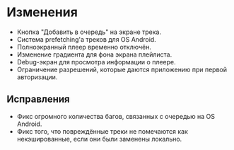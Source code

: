 <!-- markdownlint-disable MD033 -->

# Изменения

- Кнопка "Добавить в очередь" на экране трека.
- Система prefetching'а треков для OS Android.
- Полноэкранный плеер временно отключён.
- Изменение градиента для фона экрана плейлиста.
- Debug-экран для просмотра информации о плеере.
- Ограничение разрешений, которые даются приложению при первой авторизации.

## Исправления

- Фикс огромного количества багов, связанных с очередью на OS Android.
- Фикс того, что повреждённые треки не помечаются как некэшированные, если они были заменены локально.

<!-- Изменения с других Pre-release версий, которые должны быть отображены в non-pre версии:

**Важное предупреждение**: это **бета-обновление**, содержащее в себе немало технических изменений. Сейчас приложение находится в частично "поломанном" состоянии. Обновляйтесь только в том случае, если и вправду понимаете, что делаете. Вам, вероятнее всего, придётся откатиться до [предыдущей версии Flutter VK](https://github.com/Zensonaton/FlutterVK/releases) если Вы хотите стабильной работы приложения. **Сейчас очень много всего в приложении поломано**, и я это знаю. К примеру, такие вещи, как открытие плейлистов, кэширование, получение текстов песен и прочего целиком и полностью поломано.

Это обновление привносит в себя огромное техническое изменение: Переход от одной библиотеки для state-менеджмента, [`provider`](https://pub.dev/packages/provider) к другой, [`riverpod`](https://pub.dev/packages/riverpod) и [`flutter_hooks`](https://pub.dev/packages/flutter_hooks), а так же библиотека [`go_router`](https://pub.dev/packages/go_router) для реализации навигации между страницами.

К сожалению, эти технические изменения почти что не видны обычному пользователю, однако они были нужны ради стабильной работы приложения, а так же различных оптимизаций. Однако, несмотря на это, обновление привнесло некоторые изменения интерфейса и прочих функций.

## Изменения

- Настройка "Перемотка при запуске предыдущего трека".
- Настройка "Спойлер следующего трека".
- Косметические изменения экранов с отдельными настройками.
- Поддержка английского языка.
- Увеличение времени существования кэшированных изображений альбомов.
- Отключение Semantics-системы для повышения производительности.
- Увеличение минимальной версии Android до 6.0.
- Новый раздел настроек: "Настройки приложения".
- Перераспределение настроек по разным разделам.
- Оптимизация экрана профиля.
- Кнопка "Telegram-канал" в разделе "O Flutter VK" профиля.
- Новый вид отображения прогресса воспроизведения в мини-плеере при Mobile Layout.
- Новые функции: "Экспорт настроек", "импорт настроек" для синхронизации настроек и локальных изменений треков.
- Новая функция: "Заменить трек локально" на экране информации по треку.
- Анимация Slider'а для мини-плеера при Desktop Layout.
- Избавление от анимации загрузки в виде LinearProgressIndicator в мини-плеере.
- Изменение шрифта для спойлера следующего трека.
- Избавление от надписи "соединение восстановлено".
- Кнопка `...` вместо сердца на экране плейлиста.
- Более сжатый интерфейс для Mobile Layout.
- Отображение иконки кэшированного, локально заменённого, ограниченного треков.
- Другой текст в диалоге при попытке запустить воспроизведение недоступного трека.
- Новый дизайн настроек для раздела "профиля" с использованием Rive-анимаций:
  - "Тема".
  - "OLED-тема".
  - "Цвета трека по всему приложению".
  - "Тип палитры цветов обложки".
  - (Desktop Layout) "Альтернативный слайдер".
  - (Desktop Layout) "Спойлер следующего трека".
- Избавление от Scrollbar'ов для `ModalBottomSheet`.
- Изменения Layout'а для `ListTile` внутри `ModalBottomSheet`, что бы они занимали всё доступное место.
- Перенос "сбросить базу треков" профиля в раздел "экспериментальные функции".
- Небольшая вибрация при выборе экрана снизу.
- Переименовано "Альтернативный слайдер воспроизведения" -> "Альтернативный слайдер".
- Множество новых комбинаций клавиш:
  - <kbd>F11</kbd> (теперь работает везде).
  - <kbd>CTRL</kbd>+<kbd>◀️</kbd>: предыдущий трек.
  - <kbd>CTRL</kbd>+<kbd>▶️</kbd>: следующий трек.
  - <kbd>CTRL</kbd>+<kbd>F</kbd>: открывает плейлист "любимая музыка".
  - <kbd>CTRL</kbd>+<kbd>S</kbd>: переключение shuffle.
  - <kbd>CTRL</kbd>+<kbd>L</kbd>: переключение повтора текущего трека.
  - <kbd>CTRL</kbd>+<kbd>Q</kbd>: закрыть приложение.
  - <kbd>◀️</kbd>: перемотка назад на 5 секунд.
  - <kbd>▶️</kbd>: перемотка вперёд на 5 секунд.
  - <kbd>🔼</kbd>: +10% громкости.
  - <kbd>🔽</kbd>: -10% громкости.
- Увеличение эффекта размытия для AppBar на экране плейлиста.
- Изменение цветов карточек для OLED-режима.
- Замедление анимации Slider'а мини-плеера.
- Улучшение качества поиска текстов песен с LRCLib.
- Кнопка "скопировать файл в загрузки" в диалоге экспорта настроек.
- Анимация загрузки трека (в мини-плеере) отображается не сразу, а после небольшой задержки.
- Пропуск копирования уже существующих (скопированных) треков при импорте настроек.
- Корректное отображение длительности трека в мини-плеере, если трек ещё не загружен.
- Отображение название альбома трека на экране параметров трека.
- Новая настройка: "Кроссфейд цветов плеера".
- "Моя медиатека" теперь "Библиотека".
- Использование `Flutter VK logs.txt` для названия файла с логами.
- Скругление у Slider'а для мини-плеера при Desktop Layout.
- Реализация кэширования обложек треков после импорта настроек.
- Нелайкнутые треки теперь отображатся как недоступные.
- Анимация загрузки изображений (треков, альбомов, ...).
- Обновление до новой версии Flutter.
- Реализация кэширования Lottie-анимаций (для VK Mix).
- Полный уход от полноэкранной анимации "загрузки" (`LoadingOverlay`) во время выполнения некоторых длительных операций.
- Firebase analytics, а так же Firebase Crashlytics.
- Переход на новую версию Innosetup.
- Анимация загрузки, паузы/воспроизведения для VK Mix.
- Padding для центрального блока мини-плеера для Desktop Layout.
- `enableOnBackInvokedCallback` для Android OS.
- Визуальные изменения Slider'а для отображения прогресса воспроизведения трека.
- Новый вид кнопки паузы/воспроизведения для мини-плеера в Desktop Layout.
- Симметричный Padding для мини-плеера для Desktop Layout.
- Оптимизация загрузки плейлистов. В моём случае, вместо 5.2~ секунды на загрузку плейлиста "любимая музыка" теперь уходит лишь 2.6~ секунды, т.е., увеличение скорости в почти 2 раза. Такая же оптимизация была сделана и для загрузки других плейлистов.
- Использование Impeller на OS Android.
- Анимация паузы/воспроизведения у кнопки на экране плейлиста.
- Копирование название трека в мини-плеере при Desktop Layout. (сделано по запросу)
- Новая настройка: "альтернативный слайдер воспроизведения".
- Новая настройка: "воспроизведение после закрытия" для OS Android.
- Новая настройка: "перемешка треков при воспроизведении".
- Небольшая оптимизация метода `secondsAsString`.
- Загрузка информации по следующему треку после загрузки информации по текущему.
- Полная перепись мини-плеера снизу:
  - Оптимизации плеера.
  - Множество новых анимаций при паузе, переключения трека.
  - Новый вид у Slider'а на Desktop Layout.
  - Более "аккуратная" система по переключения трека свайпом.
  - Оптимизации плеера (уменьшение количества rebuild'ов).
  - Анимация загрузки во время загрузки трека.
  - Отображение позиции Slider'а в секундах во время перемещения ползунка.
  - Отображение цветов следующего трека перед окончанием воспроизведения текущего, если настройка "спойлер следующего трека" включена.
  - Другая иконка у shuffle мини-плеера во время работы VK Mix.
  - Возможность переключения показа оставшегося времени до окончания трека по нажатию на надпись с временем воспроизведения на Desktop Layout.
- Загрузка обновления на OS Android в зависимости от архитектуры устройства. (сокращение размера файла в 2.5~ раза).
- Улучшения производительности на экране плейлистов.
- Избавление от неработающих опций на экране параметра трека.
- Новая функция: "Поиск по Genius" на экране трека.
- Отображение размера плейлиста в МБ/ГБ при отключении кэширования.
- Новый раздел "библиотека" для Mobile Layout.
- Избавление от раздела "Моя музыка" при Mobile Layout.
- Новый дизайн, а так же кнопки для закрытия разделов при наведении.
- Анимация изменения количества треков на главном экране.
- Перенос кнопок с выключателями разделов наверх на Mobile Layout.
- Кнопка "share playlists dump" на экране debug playlists viewer.
- Использование indent'ов для JSON DB dump.
- Настройка "спойлер следующего трека" теперь прячется при Mobile Layout.
- Избавление от фокуса при запуске воспроизведения трека.
- Избавление от клавиатуры при открытии диалога с параметрами трека.
- Эффект затемнения и размытия для AppBar на экране плейлиста.
- Избегание fallback-цвета при получении цветов обложек трека.
- Изменение текста в ScaffoldMessenger при загрузке обновления.
- Изменение размера верхнего блока с информацией на экране плейлиста, что бы не мешать скроллингу.
- Корректировка размера константы, определяющая размер плейлиста после кэширования.
- Кнопка "сбросить" для функции "заменить обложку".
- Изменения Padding'ов на экране плейлиста.
- Отображение Placeholder'а, если у пользователя нет аватарки в ВК.
- Новая плашка, если рекомендации не подключены.
- Изменение расположения у некоторых настроек.
- Вибрации при изменении настроек.
- Надпись "Debug" у кнопки "О приложении".
- Обработчик ошибки, если после удаления трека прошло немало времени.
- Сохранение состояния loop mode после перезапуска приложения.
- Сохранение громкости плеера после перезапуска приложения (сделано по запросу 😉).
- Восстановление shuffle после запуска VK Mix.
- Реализация функционала по загрузке текстов песен с LRCLIB.
- Изменения некоторых строчек, отображаемых в интерфейсе.
- Улучшения алгоритма поиска обложек через Deezer.
- Улучшение логирования ошибок загрузок при кэшировании.
- Обработчик ошибок при загрузке метаданных трека.
- Избавление от `Thumbnails` внутри объекта `Album` в БД с целью уменьшения места, занимаемого БД.
- Использование браузерного User-Agent для обычного Dio.
- Увеличение количества одновременно кэшируемых треков на мобильных устройствах до 3.
- Реализация prefetching'а для OS Windows.
- Другое отображение subtitle трека у мини-плееров.
- Новая реализация экрана плейлиста.
- Изображения того, что сейчас загружается на экране загрузок.
- Избавление от свечения на экране загрузки у раздела "загружено ранее".
- Избавление от жирного текста у `@username` на экране профиля.
- Увеличение расстояния от названия раздела до содержимого на экране профиля для мобильного интерфейса.
- Отключение показа длительности трека и его кэша на главном экране при мобильном интерфейсе.
- Избавление от анимации размера плеера при Desktop Layout'е.
- Логирование слишком долгой загрузки данных с БД.
- Изменение настройки "тип палитры цветов обложки" теперь изменяет цвета интерфейса мгновенно.
- Реализация системы кэширования плейлистов.
- Кнопка "тип палитры цветов обложки" теперь отключена, если рекомендации не подключены.
- Система для менеджмента загрузок.
- Избавление от старой и неработающей системы кэширования плейлистов.
- Избавление от лишних Repaint'ов благодаря `RepaintBoundary`.
- Кэширование цветов обложек в БД.
- Отображение недоступных треков.
- Вместо ID пользователя отображается его `@username` в профиле.
- Перепись экрана профиля с целью уменьшения количества повторения кода.
- Изменение вида настроек на экране профиля.
- Иконка открытия диалога возле кнопок на экране профиля.
- Изменение названий и описаний у многих настроек для упрощения читабельности.
- Настройка "OLED-тема" теперь отключается, если включена светлая тема.
- Настройка "debug-логирование плеера" теперь отображено лишь на desktop-платформах.
- Пересмотр значений по-умолчанию у настроек.
- Избавление от функционала загрузки треков из Spotify ввиду ограничений со стороны сервера без premium-подписки.
- Возвращение функции "экспорт списка треков".
- Логирование ошибок Provider'ов.
- Новая настройка: "Тип палитры цветов обложки".
- Новое сообщение для README-файла, располагаемый в папке с кэшированными треками.
- Более правильный цвет у "свечения" обложек треков в мини и полноэкранном плееров.
- Своя реализация для получения цветов обложки трека, использующая Isolate где это возможно.
- Избавление от `WelcomeDialog` при авторизации.
- Избавление от `PhotoMaxOrig` ввиду ненадобности.
- Изменение текста для диалога "подключение рекомендаций".
- Избавление от диалога, спрашивающего разрешение на отправку статистики о прослушивании треков.
- Игнорирование ошибки "какой сейчас вайб не был найден".
- Управление плеером теперь использует toggle'ы вместо `!state`.
- Уменьшение количества вызовов `setState` от плеера.
- Удаление настройки "Точный алгоритм цветов плеера".
- Проверка на соответствие ID пользователей ВК при вторичной авторизации.
- Некоторые из кнопок (лайк, дизлайк) вместо полноэкранной анимации загрузки теперь отображают загрузку в самой кнопке.
- Настройка для debug-логирования плеера.
- Длительность треков теперь не отображается в разделе "Совпадения по вкусам".
- Lottie-анимация у VK Mix теперь отображается лишь во время воспроизведения.
- Адекватный Skeleton-loader для VK Mix.
- Система для логирования крашей и других проблем приложения.
- Долгое нажатие на кнопку "паузы" в мини-плеере снизу теперь его насильно останавливает.
- Изменение текста для `WelcomeRoute`.
- Избавление от показа длительности трека на экране плейлиста.
- Улучшения производительности на экране плейлиста.
- Сохранение состояние Shuffle при его переключении через уведомление на OS Android.
- Избавление от старого кода для кэширования для `audio_player`.
- Использование seek-событий вместо position при обновлении уведомления.
- Глобальный поиск и экран "тип палитры цветов обложки" теперь не использует кэшированные изображения.
- Визуальные изменения экрана обновления.
- Кнопка "показать прогресс" при запуске загрузки обновления.
- Использование асинхронных методов для сохранения файлов.
- Хранение всех категорий API методов ВКонтакте в классе `VKAPI`.
- Миграция с `http` на `dio`.
- У `Thumbnails` класса теперь значения не могут быть null.
- Оптимизации, а так же удаление костылей связанных с массовым получением альбомов.
- Избавление от анимации появления изображения трека.
- Использование `/welcome` как go_route вместо `/`.
- Оптимизации.
- Перепись `CachedStreamAudioSource`.
- Обработчики случаев, когда плеер запускал не/кэшированный трек (`ExtendedAudio.isCached`), с/без кэша (`File.exists()`).
- Использование другой структуры папок для треков.
- Избавление от лишних библиотек `media_kit` для Android. Размер приложения уменьшился с ~42 МБ до ~15 МБ.
- Использование более простых операций сравнения плейлистов.
- Небольшое уведомление при установке бета-версии приложения.
- Установка бета-версии приложения теперь автоматически устанавливает бета-канал в настройках.
- Система миграций БД.
- Избавление от ненужных полей в БД.
- Удалил лишние ключи локализации, связанных с предупреждением об оповещении API ВК о прослушивании трека.
- Кнопка "показать список изменений" на экране профиля.
- Увеличение разрешения изображения плейлистов.
- Изменение текста для playlists viewer.
- Обработчик ошибок VK API вместо множества вызовов `raiseOnAPIError`.
- Избавление от лишних `compute` при парсинге JSON в классы.
- Установка `access_token` при помощи Dio Interceptor'ов.
- Избавление от методов `callVkAPI`.
- Поддержка `gzip` для API-запросов, дающий сжатие API-запросов в ~30%.
- Debug-кнопка для бенчмаркинга API-запроса.
- Хранение размера кэшированного трека в БД.
- Категория "визуал" теперь находится выше "музыкального плеера" на экране профиля.
- Запрос на получение уведомлений при запуске приложения.
- Система защиты от downgrade'а БД.

## Фиксы

- Фикс Skeleton Loader'а на экране плейлиста для плейлиста "любимая музыка".
- Фикс выделения текста в мини-плеере на Desktop Layout.
- Исправления кода после миграции на новую версию Flutter.
- Фикс анимации мини-плеера на Desktop Layout.
- Фикс неправильного размера анимации загрузки.
- Фикс неправильного размера анимации загрузки.
- Фикс неправильного расположения текста с описанием типа плейлиста.
- Фикс растягивания экрана плейлиста из-за поиска.
- Фикс закрытия поиска на экране плейлиста кнопкой назад на OS Android.
- Фикс сохранения и загрузки поля `forceDeezerThumbs`.
- Фикс неправильного `Curve` у "стрелочки" у менеджера загрузок.
- Фикс ошибки "setPauseOnMute can only be enabled ..." после импорта настро6ек.
- Фикс проверки на наличие обновлений в debug-режиме.
- Фикс бага, из-за которого обложка трека не обновлялась в мини-плеере снизу после изменения обложки через Deezer.
- Фикс глючного отображения следующего трека после переключения текущего в Desktop Layout.
- Фикс цветов Navigation и status bar'ов на OS Android после закрытия приложения и/ли смены цветовой схемы.
- Фикс цветов интерфейса при светлой теме.
- Фикс постоянного отображения уведомления об установленной бета-версии.
- Фикс отображения обложки как фон полноэкранного плеера.
- Фикс изменения цветов экрана плейлиста в зависимости от трека.
- Фикс лагучей перемотки на OS Windows.
- Фикс постоянных перестроек интерфейса на Desktop Layout из-за `ProgressIndicatorIcon`.
- Фикс обновления трека в медиа-уведомлении.
- Фикс мини-плеера, появляющегося над клавиатурой на экране плейлиста.
- Фикс сломанного кэширования плейлистов.
- Фикс бага на Android, из-за которого треки играли с самого начала после перемотки.
- Фикс открытия экрана с деталями трека зажатием пальца.
- Фикс "застрявшего" прогресса воспроизведения при переключении между треками.
- Фикс невозможности запустить воспроизведение плейлиста на ПК нажатием по центру.
- Фикс запуска других плейлистов после запуска VK Mix.
- Фикс цветов экрана плейлиста.
- Фикс необновляющегося названия плейлиста.
- Фикс отображения текстов песен при Mobile Layout.
- Фикс цветов приложения.
- Фикс OLED-темы.
- Фикс иконки настройки "канал обновлений".
- Фикс появления кнопки "В реальном времени" если не подключены рекомендации ВК.
- Фикс выхода из аккаунта, если нету папки с треками.
- Фикс появления плейлистов из раздела "в реальном времени" в виде Skeleton-loader'ов.
- Фикс входа в приложение ввиду SSL-сертификатов.
- Фикс различных багов интерфейса, связанных с закрытием плеера.
- Фикс запуска приложения.
- Фикс авторизации.
- Фикс цветов "сердечек" у `AudioTrackTile`.
- Фикс иконки у раздела "музыка".
- Фикс цветов для диалога "тип палитры цветов обложки".
- Фикс иконки для диалога "Канал обновлений".
- Фикс запуска неправильного трека.
- Фикс overflow'а на экране с музыкой.
- Фикс отсутствия анимации паузы при полноэкранном мобильном плеере.
- Фикс не переключающегося активного трека на экране плейлиста.
- Фикс появления надписи "Подключить рекомендации ВКонтакте" когда они подключены.
- Фикс возобновления паузы из-за функции "пауза при минимальной громкости".
- Фикс повторного создания `stopOnPause`-таймера.
- Фикс сильно выделяющейся иконки Explicit.
- Фикс отображения переключения shuffle в мини-плеере.
- Фикс загрузки текстов песен с ВКонтакте.
- Фикс неизменяющегося мини-плеера при изменении треков.
- Фикс возможности скроллить текст skeleton loader текста песни в Desktop Layout'е при полноэкранном плеере, а так же эффект fade'а для него.
- Фикс текста в диалоге "тип палитры цветов обложки".
- Фикс работы `FadingListView`.
- Фикс иконки лайка на экране поиска.
- Фикс сохранения плейлиста "результаты поиска" в БД.
- Фикс отображения лайка с других плейлистов.
- Фикс ошибки, связанной с методом `_silentSetPlaylist`.
- Фикс измения размера надписи "Добро пожаловать" на главном экране.
- Фикс необновляющегося полноэкранного плеера.
- Фикс повторной загрузки обновления, если файл обновления уже существует.
- Фикс бага, из-за которого при обновлении данных плейлиста он перемещался в списке плейлистов.
- Фикс вызова `stop` у плеера ввиду ошибок.
- Фикс склонения текста на экране загрузок.
- Фикс мигающих обложек раздела "совпадения по вкусам" при переключении между треками.
- Фикс работы кнопки "воспроизвести все" на главном экране.
- Фикс `Download error` при попытке кэшировать некоторые треки.
- Фикс неправильно отображающейся надписи с длительностью треков в плейлисте.
- Фикс padding'а для мини-плеера при Mobile Layout'е.
- Фикс времени на экране обновления.
- Фикс бага, из-за которого экран с плейлистами не обновлялся.
- Фикс необновляющегося уведомления на OS Android.
- Фикс зависания приложения из-за остановки плеера.
- Фикс смещения текста на экране плейлиста у треков.
- Фикс работы shuffle на OS Windows.
- Фикс работы кнопки дизлайка и лайка в медиа-уведомлении на OS Android.
- Фикс навигационных кнопок OS Android, закрывающих часть диалога обновления.
- Фикс обновления, а так же смещения иконки кэширования на экране плейлистов.
- Фикс работы загрузки обложек через Deezer.
- Фикс бага, из-за которого `gzipDecoder` декодировал обычный JSON.
- Фикс ошибки со спамом на последней строчки трека.
- Фикс поиска на экране плейлиста на Desktop Layout.
- Фикс фокуса при открытии экрана плейлиста на Desktop-платформах.
- Фикс ломающегося главного экрана, если у пользователя нет треков.
- Фикс получения размера кэшированного трека.
- Фикс воспроизведения музыки из-за изменений на стороны серверов ВК.
- Фикс воспроизведения "повреждённых" треков (при mismatch'е размера/слишком маленького размера файла кэша).
- Фикс "null check" при вызове `seekNormalized`.
- Фикс воспроизведения музыки.
- Фикс ошибок "invalid range" из-за `smartCurrentAudio` и подобных.
- Фикс того, что изменение настроек Deezer/LRCLib не применялось сразу же.
- Фикс отображения названия плейлистов раздела "Для Вас".
- Фикс багов, связанных с неправильным сохранением новых версий плейлистов/треков.
- Фикс добавления трека в избранное после его лайка.
- Фикс восстановления удалённого трека.
- Фикс восстановления громкости плеера после перезапуска.
- Фикс сохранения только "изменённых" настроек в `shared_preferences.json`.
- Фикс жеста "назад" для Mobile Layout мини-плеера снизу, который не включал предыдущий трек.
- Фикс загрузки плейлистов в случае отсутствия интернета.
- Фикс работы функции "заменить обложку".
- Фикс необходимости перезапуска приложения для просмотра новой обложки Deezer.
- Фикс того, что в БД сохранялись нелайкнутые треки из "любимой музыки".
- Фикс сохранения громкости плеера после запуска приложения.
- Фиксы багов, связанных с обновлением плейлистов и их треков.
- Фикс загрузки обложки трека из Deezer после использования ручной замены.
- Фикс работы VK Mix.
- Фикс редкого бага, из-за которого загрузка с БД не работала.
- Фикс того, что VK Mix плейлисты сохраняют список треков в БД.
- Фикс открытия плейлистов VK Mix через debug playlist viewer.
- Фикс ошибок, связанных с запуском недоступного трека через Enter на экране плейлиста.
- Фикс работы кнопки "редактировать трек".
- Фикс невозможности отредактировать трек, если у него есть альбом.
- Фикс добавления треков после метода `updatePlaylist`.
- Фикс лишнего места, вызванного mood-плейлистами в разделе "в реальном времени".
- Фикс работы кнопки "кэшировать этот трек".
- Фикс padding'ов на экране с параметрами трека.
- Фикс попытки получения плейлистов после выхода из аккаунта.
- Фикс работы поля `fromAPI`.
- Фикс отображения количество плейлистов пользователя.
- Фикс открытия плейлистов.
- Фикс отображения skeleton loader'ов при открытии плейлиста.
- Фикс ошибки "duplicate keys found" при наведении на иконку менеджера загрузок.
- Фикс получения обложек с Deezer из-за `?` в названии трека.
- Фикс получения цветов плейлистов.
- Множество обработчиков ошибок, которые ранее не работали в Release-версии приложения.
- Фикс отображения Skeleton Loader'а у типа плейлиста.
- Фикс невозможности запустить приложение, если произошла ошибка при миграции БД. В случае ошибки миграции, БД сбрасывается.
- Фикс SSL-сертификатов при воспроизведении музыки.
- Фикс иконки воспроизведения на экране плейлиста.
- Фиксы дизайна при Desktop Layout на устройствах с навигационной панелью (т.е., Android планшеты).
- Фикс отображения иконки лайка и дизлайка в мини-плеере.
- Фикс отображения Slider'а для громкости и открытия в мини-плеер при OS Android.
- Фикс отображения времени во время перемотки в мини-плеере при Desktop Layout.
- Фикс приоритета скачивания обложек с ВКонтакте вместо Deezer при кэшировании плейлиста.
- Фикс неправильной надписи в диалоге после успешного импорта.
- Фикс clipping'а названия трека для мини-плеера при Desktop Layout.
- Фикс цветов для кнопки VK Mix.
- Фикс бага, из-за которого VK Mix возвращает недоступные треки.
- Фикс удаления медиа-уведомления на OS Android после остановки плеера.
- Фикс рандомно обновляющихся плейлистов.
- Фикс бага, из-за которого ничего не происходило, если версия приложения не найдена в changelog.
- Фикс неправильных цветов `AudioTrackTile`.
- Фикс сохранения плейлистов в БД когда это не нужно.
- Фикс ломающегося отображения прогресса загрузки.
- В случае, если что-то пошло не так при воспроизведении музыки, будет воспроизводиться placeholder-аудио.
- Фикс обновления поля `isRestricted` у треков.
- Фикс неправильного порядка треков, если они были перемещены в ВК.
- Фикс закрытия экрана рекомендаций, если пользователь очень сильно куда-то торопится.
- Фикс Padding'а для `BottomAudioOptionsDialog` снизу.
- Фикс `SafeArea` для экрана плейлиста.
- Фикс работы EdgeToEdge для экранов "музыка" и "профиль".
- Фикс ошибки, из-за которой приложение не запускалось на недоступной локали.
- Фикс лагов, вызванных получением цветов обложки.
- Фикс большого размера приложения.
- Фикс бага, из-за которого при кэшировании не сохранялись обложки/Lottie-анимации.
- Фикс бага, из-за которого при выходе из полноэкранного плеера отображались старые цвета.
-->
